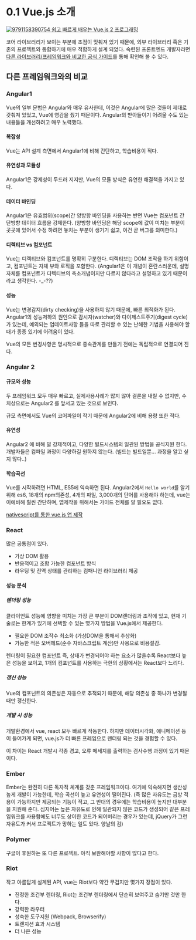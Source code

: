 # 0.1 Vue.js 소개

[![9791158390754](https://lh3.googleusercontent.com/-Xh-CwPEt9k8/Wh4ziawNEFI/AAAAAAAATFk/aaG1Y6IaoWU1E2uXh-S8IuABLj6k7NoFwCHMYCw/I/9791158390754.png) 쉽고 빠르게 배우는 Vue.js 2 프로그래밍](http://www.yes24.com/24/goods/44271600?scode=032&OzSrank=1)

코어 라이브러리가 보이는 부분에 초점이 맞춰져 있기 때문에, 외부 라이브러리 혹은 기존의 프로젝트와 통합하기에 매우 적합하게 설계 되었다. 숙련된 프론트엔드 개발자라면 [다른 라이브러리/프레임워크와 비교한 공식 가이드](https://kr.vuejs.org/v2/guide/comparison.html)를 통해 확인해 볼 수 있다.

## 다른 프레임워크와의 비교

### Angular1

Vue의 일부 문법은 Angular와 매우 유사한데, 이것은 Angular에 많은 것들이 제대로 갖춰져 있었고, Vue에 영감을 줬기 때문이다. Angular의 받아들이기 어려울 수도 있는 내용들을 개선하려고 매우 노력했다.

#### 복잡성

Vue는 API 설계 측면에서 Angular1에 비해 간단하고, 학습비용이 적다.

#### 유연성과 모듈성

Angular1은 강제성이 두드러 지지만, Vue의 모듈 방식은 유연한 해결책을 가지고 있다.

#### 데이터 바인딩

Angular1은 유효범위(scope)간 양방향 바인딩을 사용하는 반면 Vue는 컴포넌트 간 단방향 데이터 흐름을 강제한다. (양방향 바인딩은 해당 scope에 값이 미치는 부분이 곳곳에 있어서 수정 하려면 놓치는 부분이 생기기 쉽고, 이건 곧 버그를 의미한다.)

#### 디렉티브 vs 컴포넌트

Vue는 디렉티브와 컴포넌트를 명확히 구분한다. 디렉티브는 DOM 조작을 하기 위함이고, 컴포넌트는 자체 뷰와 로직을 포함한다. (Angular1은 이 개념이 혼란스러운데, 설명 자체를 컴포넌트가 디렉티브의 축소개념이지만 다르지 않다라고 설명하고 있기 때문이라고 생각한다. -_-??)

#### 성능

Vue는 변경감지(dirty checking)을 사용하지 않기 때문에, 빠른 최적화가 된다. Angular1의 성능저하의 원인으로 감시자(watcher)와 다이제스트주기(digest cycle)가 있는데, 예외되는 업데이트사항 들을 따로 관리할 수 있는 난해한 기법을 사용해야 할 때가 종종 있기에 어려움이 있다.

Vue의 모든 변경사항은 명시적으로 종속관계를 만들기 전에는 독립적으로 연결되어 진다.

### Angular 2

#### 규모와 성능

두 프레임워크 모두 매우 빠르고, 실제사용사례가 많지 않아 결론을 내릴 수 없지만, 수치상으로는 Angular2 를 앞서고 있는 것으로 보인다.

규모 측면에서도 Vue의 코어파일이 작기 때문에 Angular2에 비해 용량 또한 적다.

#### 유연성

Angular2 에 비해 덜 강제적이고, 다양한 빌드시스템의 일관된 방법을 공식지원 한다. 개발자들은 컴파일 과정이 다양하길 원하지 않는다. (빌드는 빌드일뿐... 과정을 알고 싶지 않다..)

#### 학습곡선

Vue를 시작하려면 HTML, ES5에 익숙하면 된다. Angular2에서 `Hello world`를 알기 위해 es6, 18개의 npm의존성, 4개의 파일, 3,000개의 단어를 사용해야 하는데, vue는 이에비해 훨씬 간단하며, 앱제작을 위해서는 가이드 전체를 알 필요도 없다.

[nativescript를 통한 vue.js 앱 제작](https://vuejs-kr.github.io/vue/nativescript/2017/08/11/introduce-vue-nativescript-01/)

### React

많은 공통점이 있다.

- 가상 DOM 활용
- 반응적이고 조합 가능한 컴포넌트 방식
- 라우팅 및 전역 상태를 관리하는 컴패니언 라이브러리 제공

#### 성능 분석

##### 렌더링 성능

클라이언트 성능에 영향을 미치는 가장 큰 부분이 DOM렌더링과 조작에 있고, 현재 기술로는 한계가 있기에 선택할 수 있는 몇가지 방법을 Vue.js에서 제공한다.

- 필요한 DOM 조작수 최소화 (가상DOM을 통해서 추상화)
- 가능한 적은 오버헤드(순수 자바스크립트 계산)만 사용으로 비용절감.

렌더링이 필요한 컴포넌트 즉, 상태가 변경되어야 하는 요소가 많을수록 React보다 높은 성능을 보이고, 1개의 컴포넌트를 사용하는 극한의 상황에서는 React보다 느리다.

##### 갱신 성능

Vue의 컴포넌트의 의존성은 자동으로 추적되기 때문에, 해당 의존성 중 하나가 변경될 때만 갱신한다.

##### 개발 시 성능

개발환경에서 vue, react 모두 빠르게 작동한다. 하지만 데이터시각화, 애니메이션 등이 들어가게 되면, vue.js가 더 빠른 프레임으로 렌더링 되는 것을 경험할 수 있다.

이 차이는 React 개발시 각종 경고, 오류 메세지를 출력하는 검사수행 과정이 있기 때문이다.

### Ember

Ember는 완전히 다른 독자적 쳬계를 갖춘 프레임워크이다. 여기에 익숙해지면 생산성 높게 개발이 가능한데, 학습 곡선이 높고 유연성이 떨어진다. (즉 많은 자유도는 금방 적용이 가능하지만 제공되는 기능이 적고, 그 반대의 경우에는 학습비용이 높지만 대부분을 지원해 준다. 심지어는 높은 자유도로 인해 일관되지 않은 코드가 생성되어 같은 프레임워크를 사용함에도 너무도 상이한 코드가 되어버리는 경우가 있는데, jQuery가 그런 자유도가 커서 프로젝트가 망하는 일도 있다. 양날의 검)

### Polymer

구글이 후원하는 또 다른 프로젝트. 아직 보완해야할 사항이 많다고 한다.

### Riot

작고 아름답게 설계된 API, vue는 Riot보다 약간 무겁지만 몇가지 장점이 있다.

- 진정한 조건부 렌더링, Riot는 조건부 렌더링에서 단순히 보여주고 숨기만 것만 한다.
- 강력한 라우터
- 성숙한 도구지원 (Webpack, Browserify)
- 트랜지션 효과 시스템
- 더 나은 성능



